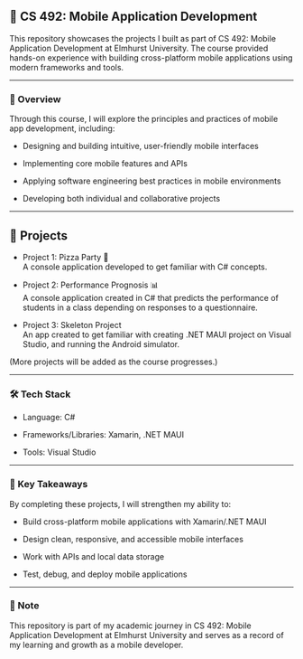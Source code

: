 ## 📱 CS 492: Mobile Application Development

This repository showcases the projects I built as part of CS 492: Mobile Application Development at Elmhurst University. The course provided hands-on experience with building cross-platform mobile applications using modern frameworks and tools.

---

### 📖 Overview

Through this course, I will explore the principles and practices of mobile app development, including:

- Designing and building intuitive, user-friendly mobile interfaces

- Implementing core mobile features and APIs

- Applying software engineering best practices in mobile environments

- Developing both individual and collaborative projects

---

## 📂 Projects

- Project 1: Pizza Party 🍕 <br />
A console application developed to get familiar with C# concepts.

- Project 2: Performance Prognosis 📊 <br />
A console application created in C# that predicts the performance of students in a class depending on responses to a questionnaire.

- Project 3: Skeleton Project <br />
An app created to get familiar with creating .NET MAUI project on Visual Studio, and running the Android simulator.

(More projects will be added as the course progresses.)

---

### 🛠️ Tech Stack

- Language: C#

- Frameworks/Libraries: Xamarin, .NET MAUI

- Tools: Visual Studio

---

### 🎯 Key Takeaways

By completing these projects, I will strengthen my ability to:

- Build cross-platform mobile applications with Xamarin/.NET MAUI

- Design clean, responsive, and accessible mobile interfaces

- Work with APIs and local data storage

- Test, debug, and deploy mobile applications

---

### 📜 Note

This repository is part of my academic journey in CS 492: Mobile Application Development at Elmhurst University and serves as a record of my learning and growth as a mobile developer.
